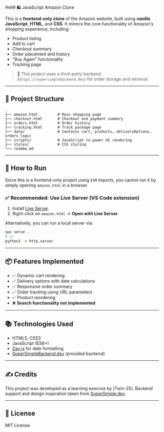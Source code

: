 Hell# 🛍️ JavaScript Amazon Clone

This is a **frontend-only clone** of the Amazon website, built using **vanilla JavaScript**, **HTML**, and **CSS**. It mimics the core functionality of Amazon's shopping experience, including:

- Product listing
- Add to cart
- Checkout summary
- Order placement and history
- "Buy Again" functionality
- Tracking page

> 🔗 This project uses a third-party backend (`https://supersimplebackend.dev`) for order storage and retrieval.

---

## 📁 Project Structure

```
.
├── amazon.html         # Main shopping page
├── checkout.html       # Checkout and payment summary
├── orders.html         # Order history
├── tracking.html       # Track package page
├── data/               # Contains cart, products, deliveryOptions, orders logic
├── scripts/            # JavaScript to power UI rendering
├── styles/             # CSS styling
└── readme.md
```

---

## 🚀 How to Run

Since this is a frontend-only project using `ESM` imports, you cannot run it by simply opening `amazon.html` in a browser.

### ✅ Recommended: Use Live Server (VS Code extension)

1. Install [Live Server](https://marketplace.visualstudio.com/items?itemName=ritwickdey.LiveServer).
2. Right-click on `amazon.html` → **Open with Live Server**.

Alternatively, you can run a local server via:

```bash
npx serve .
# or
python3 -m http.server
```

---

## 📦 Features Implemented

- ✅ Dynamic cart rendering
- ✅ Delivery options with date calculations
- ✅ Responsive order summary
- ✅ Order tracking using URL parameters
- ✅ Product reordering
- ❌ **Search functionality not implemented**

---

## 📚 Technologies Used

- HTML5, CSS3
- JavaScript (ES6+)
- [Day.js](https://day.js.org/) for date formatting
- [SuperSimpleBackend.dev](https://supersimple.dev/projects/amazon) (provided backend)


---

## ✍️ Credits

This project was developed as a learning exercise by [Twin-25]. Backend support and design inspiration taken from [SuperSimple.dev](https://supersimple.dev/).

---

## 📄 License

MIT License.
